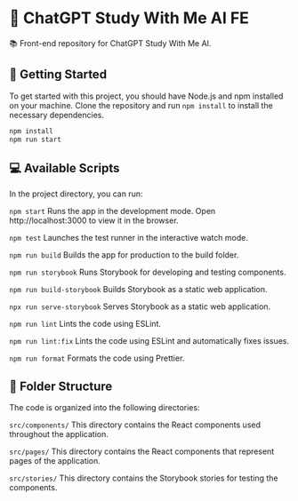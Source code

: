 # 🤖 ChatGPT Study With Me AI FE
📚 Front-end repository for ChatGPT Study With Me AI.
## 🚀 Getting Started
To get started with this project, you should have Node.js and npm installed on your machine. Clone the repository and run `npm install` to install the necessary dependencies.

```bash
npm install
npm run start
```

## 💻 Available Scripts
In the project directory, you can run:

`npm start`
Runs the app in the development mode. Open http://localhost:3000 to view it in the browser.

`npm test`
Launches the test runner in the interactive watch mode.

`npm run build`
Builds the app for production to the build folder.

`npm run storybook`
Runs Storybook for developing and testing components.

`npm run build-storybook`
Builds Storybook as a static web application.

`npx run serve-storybook`
Serves Storybook as a static web application.

`npm run lint`
Lints the code using ESLint.

`npm run lint:fix`
Lints the code using ESLint and automatically fixes issues.

`npm run format`
Formats the code using Prettier.

## 📁 Folder Structure
The code is organized into the following directories:

`src/components/`
This directory contains the React components used throughout the application.

`src/pages/`
This directory contains the React components that represent pages of the application.

`src/stories/`
This directory contains the Storybook stories for testing the components.

